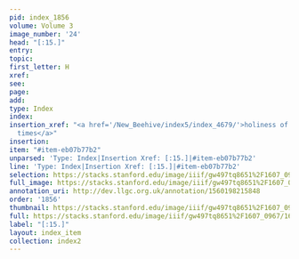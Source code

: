 ```yaml
---
pid: index_1856
volume: Volume 3
image_number: '24'
head: "[:15.]"
entry: 
topic: 
first_letter: H
xref: 
see: 
page: 
add: 
type: Index
index: 
insertion_xref: "<a href='/New_Beehive/index5/index_4679/'>holiness of places and
  times</a>"
insertion: 
item: "#item-eb07b77b2"
unparsed: 'Type: Index|Insertion Xref: [:15.]|#item-eb07b77b2'
line: 'Type: Index|Insertion Xref: [:15.]|#item-eb07b77b2'
selection: https://stacks.stanford.edu/image/iiif/gw497tq8651%2F1607_0967/1696,1249,165,117/full/0/default.jpg
full_image: https://stacks.stanford.edu/image/iiif/gw497tq8651%2F1607_0967/full/full/0/default.jpg
annotation_uri: http://dev.llgc.org.uk/annotation/1560198215848
order: '1856'
thumbnail: https://stacks.stanford.edu/image/iiif/gw497tq8651%2F1607_0967/1696,1249,165,117/150,/0/default.jpg
full: https://stacks.stanford.edu/image/iiif/gw497tq8651%2F1607_0967/1696,1249,165,117/full/0/default.jpg
label: "[:15.]"
layout: index_item
collection: index2
---
```

